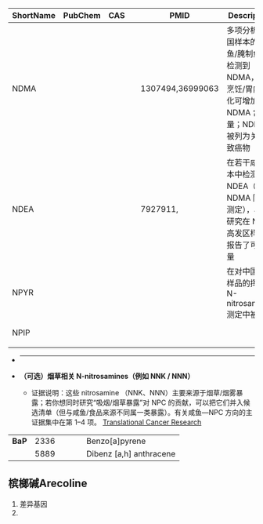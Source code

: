 

| ShortName | PubChem | CAS |     | PMID             | Description                                                  | FullName                                       |
| --------- | ------- | --- | --- | ---------------- | ------------------------------------------------------------ | ---------------------------------------------- |
| NDMA      |         |     |     | 1307494,36999063 | 多项分析在中国样本的咸鱼/腌制鱼里检测到 NDMA，且烹饪/胃内消化可增加 NDMA 含量；NDMA 被列为关注的致癌物 | N-nitrosodimethylamine (N-dimethylnitrosamine) |
| NDEA      |         |     |     | 7927911,         | 在若干咸鱼样本中检测到 NDEA（与 NDMA 同被测定），早期研究在 NPC 高发区样本里报告了可观含量        | N-nitrosodiethylamine                          |
| NPYR      |         |     |     |                  | 在对中国咸鱼样品的挥发性 N-nitrosamines 测定中被检出                           | N-nitrosopyrrolidine                           |
| NPIP      |         |     |     |                  |                                                              | N-nitrosopiperidine**                          |
|           |         |     |     |                  |                                                              |                                                |
- ****

        
- **（可选）烟草相关 N-nitrosamines（例如 NNK / NNN）**
    
    - 证据说明：这些 nitrosamine （NNK、NNN）主要来源于烟草/烟雾暴露；若你想同时研究“吸烟/烟草暴露”对 NPC 的贡献，可以把它们并入候选清单（但与咸鱼/食品来源不同属一类暴露）。有关咸鱼—NPC 方向的主证据集中在第 1–4 项。 [Translational Cancer Research](https://tcr.amegroups.org/article/view/63432/html?utm_source=chatgpt.com)





|         |      |     |     |     |                         |
| ------- | ---- | --- | --- | --- | ----------------------- |
| **BaP** | 2336 |     |     |     | Benzo[a]pyrene          |
|         | 5889 |     |     |     | Dibenz [a,h] anthracene |

## 槟榔碱Arecoline

1. 差异基因
2. 